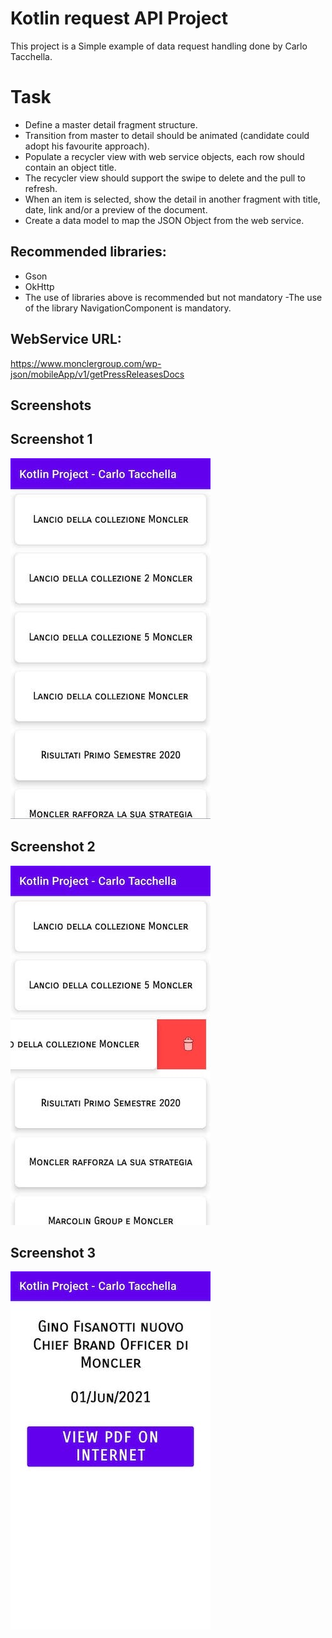 # Kotlin request API Project

This project is a Simple example of data request handling done by Carlo Tacchella.     

# Task   
- Define a master detail fragment structure.    
- Transition from master to detail should be animated (candidate could adopt his favourite approach).    
- Populate a recycler view with web service objects, each row should contain an object title.    
- The recycler view should support the swipe to delete and the pull to refresh.    
- When an item is selected, show the detail in another fragment with title, date, link and/or a preview of the document.    
- Create a data model to map the JSON Object from the web service.  
## Recommended libraries:    
 - Gson    
 - OkHttp    
 - The use of libraries above is recommended but not mandatory -The use of the library NavigationComponent is mandatory.    
## WebService URL:    
https://www.monclergroup.com/wp-json/mobileApp/v1/getPressReleasesDocs
## Screenshots
## Screenshot 1
![Screenshot 1](./screenshots/img1.jpg)
## Screenshot 2
![Screenshot 2](./screenshots/img2.jpg)
## Screenshot 3
![Screenshot 3](./screenshots/img3.jpg)